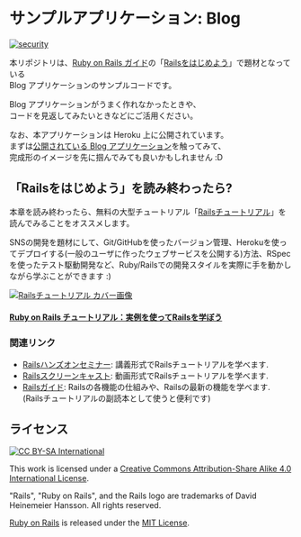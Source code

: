 # サンプルアプリケーション: Blog

[![security](https://hakiri.io/github/sho-h/getting_started/master.svg)](https://hakiri.io/github/sho-h/getting_started/master)

本リポジトリは、[Ruby on Rails ガイド](http://railsguides.jp)の「[Railsをはじめよう](http://railsguides.jp/getting_started.html)」で題材となっている   
Blog アプリケーションのサンプルコードです。

Blog アプリケーションがうまく作れなかったときや、   
コードを見返してみたいときなどにご活用ください。

なお、本アプリケーションは Heroku 上に公開されています。   
まずは[公開されている Blog アプリケーション](https://getting-started-jp.herokuapp.com/)を触ってみて、   
完成形のイメージを先に掴んでみても良いかもしれません :D


## 「Railsをはじめよう」を読み終わったら?

本章を読み終わったら、無料の大型チュートリアル「[Railsチュートリアル](http://railstutorial.jp/)」を読んでみることをオススメします。

SNSの開発を題材にして、Git/GitHubを使ったバージョン管理、Herokuを使ってデプロイする(一般のユーザに作ったウェブサービスを公開する)方法、RSpecを使ったテスト駆動開発など、Ruby/Railsでの開発スタイルを実際に手を動かしながら学ぶことができます :)

[![Railsチュートリアル カバー画像](https://dl.dropboxusercontent.com/u/2819285/railstutorial_header.png)](http://railstutorial.jp/)
#### [Ruby on Rails チュートリアル：実例を使ってRailsを学ぼう](http://railstutorial.jp/)

### 関連リンク 

- [Railsハンズオンセミナー](http://railstutorial.jp/seminars): 講義形式でRailsチュートリアルを学べます.
- [Railsスクリーンキャスト](http://railstutorial.jp/screencasts): 動画形式でRailsチュートリアルを学べます.
- [Railsガイド](http://railsguides.jp/): Railsの各機能の仕組みや、Railsの最新の機能を学べます. (Railsチュートリアルの副読本として使うと便利です)

## ライセンス

[![CC BY-SA International](https://dl.dropboxusercontent.com/u/2819285/CC-BY-SA.png)](https://creativecommons.org/licenses/by-sa/4.0/)

This work is licensed under a [Creative Commons Attribution-Share Alike 4.0 International License](https://creativecommons.org/licenses/by-sa/4.0/).

"Rails", "Ruby on Rails", and the Rails logo are trademarks of David Heinemeier Hansson. All rights reserved.

[Ruby on Rails](http://rubyonrails.org/) is released under the [MIT License](http://www.opensource.org/licenses/MIT).
